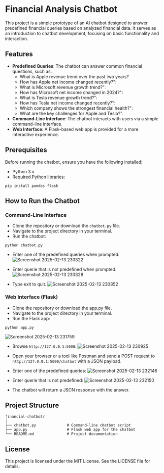 # Financial Analysis Chatbot

This project is a simple prototype of an AI chatbot designed to answer predefined financial queries based on analyzed financial data. It serves as an introduction to chatbot development, focusing on basic functionality and interaction.

## Features
- **Predefined Queries**: The chatbot can answer common financial questions, such as:
  - What is Apple revenue trend over the past two years?
  - How has Apple net income changed recently?":
  - What is Microsoft revenue growth trend?":
  - How has Microsoft net income changed in 2024?":
  - What is Tesla revenue growth trend?":
  - How has Tesla net income changed recently?":
  - Which company shows the strongest financial health?":
  - What are the key challenges for Apple and Tesla?":
- **Command-Line Interface**: The chatbot interacts with users via a simple command-line interface.
- **Web Interface**: A Flask-based web app is provided for a more interactive experience.

## Prerequisites
Before running the chatbot, ensure you have the following installed:
- Python 3.x
- Required Python libraries:
```
pip install pandas flask
```

## How to Run the Chatbot
### Command-Line Interface
- Clone the repository or download the `chatbot.py` file.
- Navigate to the project directory in your terminal.
- Run the chatbot:
```
python chatbot.py
```

- Enter one of the predefined queries when prompted:
![Screenshot 2025-02-13 230322](https://github.com/user-attachments/assets/a5ef732d-31c0-44a3-bd91-67b3cc51d2fb)

- Enter querie that is not predefined when prompted:
![Screenshot 2025-02-13 230328](https://github.com/user-attachments/assets/d3d2c452-b33e-438d-aa8b-64dbe5d62c8e)

- Type exit to quit.
![Screenshot 2025-02-13 230352](https://github.com/user-attachments/assets/08463609-bd1d-4a3a-abde-3e4a73c2bc37)

### Web Interface (Flask)
- Clone the repository or download the app.py file.
- Navigate to the project directory in your terminal.
- Run the Flask app:
```
python app.py
```
![Screenshot 2025-02-13 231759](https://github.com/user-attachments/assets/36d117cd-23a7-4c52-ba70-1d9d8ed51307)

- Browse `http://127.0.0.1:5000`.
![Screenshot 2025-02-13 230925](https://github.com/user-attachments/assets/2298ebf9-869f-46c0-8465-c5face68b921)

- Open your browser or a tool like Postman and send a POST request to `http://127.0.0.1:5000/chatbot` with a JSON payload.
- Enter one of the predefined queries:
![Screenshot 2025-02-13 232146](https://github.com/user-attachments/assets/caee64ce-f46b-43c8-bdc4-95c5d8a7a857)

- Enter querie that is not predefined:
![Screenshot 2025-02-13 232150](https://github.com/user-attachments/assets/c640829a-71c8-45f9-8ac4-dba8cc644ef7)

- The chatbot will return a JSON response with the answer.

## Project Structure
```
financial-chatbot/
│
├── chatbot.py              # Command-line chatbot script
├── app.py                  # Flask web app for the chatbot
└── README.md               # Project documentation
```

## License

This project is licensed under the MIT License. See the LICENSE file for details.
